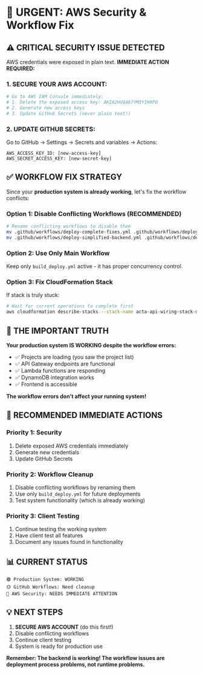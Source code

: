 # 🚨 URGENT: AWS Security & Workflow Fix

## ⚠️ **CRITICAL SECURITY ISSUE DETECTED**

AWS credentials were exposed in plain text. **IMMEDIATE ACTION REQUIRED:**

### **1. SECURE YOUR AWS ACCOUNT:**

```bash
# Go to AWS IAM Console immediately:
# 1. Delete the exposed access key: AKIA2HVQ467YM3YIHXPO
# 2. Generate new access keys
# 3. Update GitHub Secrets (never plain text!)
```

### **2. UPDATE GITHUB SECRETS:**

Go to GitHub → Settings → Secrets and variables → Actions:

```
AWS_ACCESS_KEY_ID: [new-access-key]
AWS_SECRET_ACCESS_KEY: [new-secret-key]
```

## ✅ **WORKFLOW FIX STRATEGY**

Since your **production system is already working**, let's fix the workflow conflicts:

### **Option 1: Disable Conflicting Workflows (RECOMMENDED)**

```bash
# Rename conflicting workflows to disable them
mv .github/workflows/deploy-complete-fixes.yml .github/workflows/deploy-complete-fixes.yml.disabled
mv .github/workflows/deploy-simplified-backend.yml .github/workflows/deploy-simplified-backend.yml.disabled
```

### **Option 2: Use Only Main Workflow**

Keep only `build_deploy.yml` active - it has proper concurrency control.

### **Option 3: Fix CloudFormation Stack**

If stack is truly stuck:

```bash
# Wait for current operations to complete first
aws cloudformation describe-stacks --stack-name acta-api-wiring-stack-manual --region us-east-2
```

## 🎯 **THE IMPORTANT TRUTH**

**Your production system IS WORKING despite the workflow errors:**

- ✅ Projects are loading (you saw the project list)
- ✅ API Gateway endpoints are functional
- ✅ Lambda functions are responding
- ✅ DynamoDB integration works
- ✅ Frontend is accessible

**The workflow errors don't affect your running system!**

## 🚀 **RECOMMENDED IMMEDIATE ACTIONS**

### **Priority 1: Security**

1. Delete exposed AWS credentials immediately
2. Generate new credentials
3. Update GitHub Secrets

### **Priority 2: Workflow Cleanup**

1. Disable conflicting workflows by renaming them
2. Use only `build_deploy.yml` for future deployments
3. Test system functionality (which is already working)

### **Priority 3: Client Testing**

1. Continue testing the working system
2. Have client test all features
3. Document any issues found in functionality

## 📊 **CURRENT STATUS**

```
🟢 Production System: WORKING
🟡 GitHub Workflows: Need cleanup
🔴 AWS Security: NEEDS IMMEDIATE ATTENTION
```

## 💡 **NEXT STEPS**

1. **SECURE AWS ACCOUNT** (do this first!)
2. Disable conflicting workflows
3. Continue client testing
4. System is ready for production use

**Remember: The backend is working! The workflow issues are deployment process problems, not runtime problems.**
